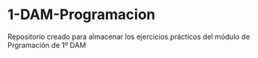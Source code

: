 # 1-DAM-Programacion

Repositorio creado para almacenar los ejercicios prácticos del módulo de Prgramación de 1º DAM

